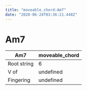 ```yaml
---
title: "moveable_chord:Am7"
date: "2020-06-24T03:36:21.448Z"
---
```


# Am7
Am7 | moveable_chord
--- | ---
Root string | 6
V of | undefined
Fingering | undefined
